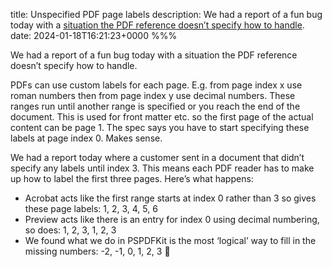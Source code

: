title: Unspecified PDF page labels
description: We had a report of a fun bug today with a [situation the PDF reference doesn’t specify how to handle]().
date: 2024-01-18T16:21:23+0000
%%%

We had a report of a fun bug today with a situation the PDF reference doesn’t specify how to handle.

PDFs can use custom labels for each page. E.g. from page index x use roman numbers then from page index y use decimal numbers. These ranges run until another range is specified or you reach the end of the document. This is used for front matter etc. so the first page of the actual content can be page 1. The spec says you have to start specifying these labels at page index 0. Makes sense.

We had a report today where a customer sent in a document that didn’t specify any labels until index 3. This means each PDF reader has to make up how to label the first three pages. Here’s what happens:

- Acrobat acts like the first range starts at index 0 rather than 3 so gives these page labels: 1, 2, 3, 4, 5, 6
- Preview acts like there is an entry for index 0 using decimal numbering, so does: 1, 2, 3, 1, 2, 3
- We found what we do in PSPDFKit is the most ‘logical’ way to fill in the missing numbers: -2, -1, 0, 1, 2, 3 🤪
